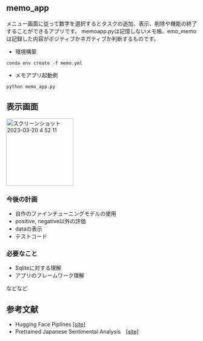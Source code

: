 ## memo_app
メニュー画面に従って数字を選択するとタスクの追加、表示、削除や機能の終了することができるアプリです。
memoapp.pyは記憶しないメモ帳、emo_memoは記録した内容がポジティブかネガティブか判断するものです。

- 環境構築
```
conda env create -f memo.yml
```

- メモアプリ起動例
```
python memo_app.py
```

## 表示画面

<img width="177" alt="スクリーンショット 2023-03-20 4 52 11" src="https://user-images.githubusercontent.com/95089385/226205713-7978b0a0-0661-478f-8982-1635e215b325.png">

### 今後の計画
- 自作のファインチューニングモデルの使用
- positive, negative以外の評価
- dataの表示
- テストコード

### 必要なこと
- Sqliteに対する理解
- アプリのフレームワーク理解

などなど

## 参考文献
- Hugging Face Piplines [[site]](https://huggingface.co/docs/transformers/main_classes/pipelines)
- Pretrained Japanese Sentimental Analysis　[[site]](https://huggingface.co/jarvisx17/japanese-sentiment-analysis)
